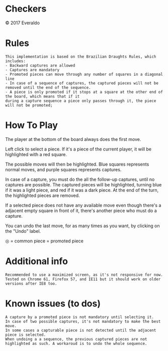# Checkers
© 2017 Everaldo

# Rules
	This implementation is based on the Brazilian Draughts Rules, which includes:
	- Backward captures are allowed
	- Captures are mandatory
	- Promoted pieces can move through any number of squares in a diagonal line
	- In case of a sequence of captures, the captured pieces will not be removed until the end of the sequence.
	- A piece is only promoted if it stops at a square at the other end of the board, which means that if it
	during a capture sequence a piece only passes through it, the piece will not be promoted;

# How To Play

The player at the bottom of the board always does the first move.

Left click to select a piece. If it's a piece of the current player, it will be highlighted with a red square.

The possible moves will then be highlighted. Blue squares represents normal moves, and purple squares represents captures.

In case of a capture, you must do the all the follow-up captures, until no captures are possible. The captured pieces will be
highlighted, turning blue if it was a light piece, and red if it was a dark piece. At the end of the turn, the highlighted
pieces are removed.

If a selected piece does not have any available move even though there's a adjacent empty square in front of it, 
there's another piece who must do a capture.

You can undo the last move, for as many times as you want, by clicking on the "Undo" label.

◎ = common piece
 = promoted piece

# Additional info
	Recommended to use a maximized screen, as it's not responsive for now.
	Tested on Chrome 61, Firefox 57, and IE11 but it should work on older versions after IE8 too.

# Known issues (to dos)
	A capture by a promoted piece is not mandatory until selecting it.
	In case of two possible captures, it's not mandatory to make the best move.
	In some cases a capturable piece is not detected until the adjacent piece is selected.
	When undoing a a sequence, the previous captured pieces are not highlighted as such. A workaroud is to undo the whole sequence.
